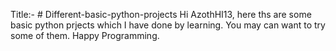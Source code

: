 Title:- # Different-basic-python-projects
Hi AzothHI13, here ths are some  basic python prjects which I have done by learning.
You may can want to try some of them.
Happy Programming.
